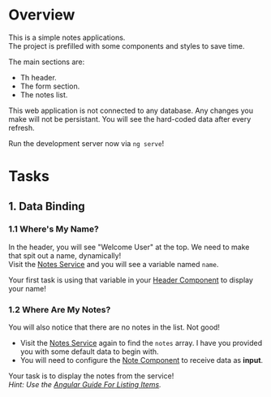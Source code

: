 # Overview
This is a simple notes applications.  
The project is prefilled with some components and styles to save time.

The main sections are:
 - Th header.
 - The form section.
 - The notes list.

This web application is not connected to any database. Any changes you make will not be persistant. You will see the hard-coded data after every refresh.

Run the development server now via `ng serve`!

# Tasks
## 1. Data Binding
### 1.1 Where's My Name?
In the header, you will see "Welcome User" at the top. We need to make that spit out a name, dynamically!  
Visit the [Notes Service](../src/app/notes.service.ts) and you will see a variable named `name`.  

Your first task is using that variable in your [Header Component](../src/app/components/header/header.component.html) to display your name!

### 1.2 Where Are My Notes?
You will also notice that there are no notes in the list. Not good!  
- Visit the [Notes Service](../src/app/notes.service.ts) again to find the `notes` array. I have you provided you with some default data to begin with.
- You will need to configure the [Note Component](../src/app/components/note/note.component.ts) to receive data as **input**.

Your task is to display the notes from the service!  
*Hint: Use the [Angular Guide For Listing Items](https://angular.io/guide/built-in-directives#listing-items-with-ngfor).*